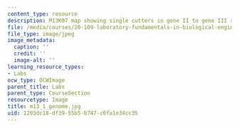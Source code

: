 ```yaml
---
content_type: resource
description: M13K07 map showing single cutters in gene II to gene III region.
file: /media/courses/20-109-laboratory-fundamentals-in-biological-engineering-fall-2007/1203dc18df3955b5b747c6fa1e34cc35_m13_1_genome.jpg
file_type: image/jpeg
image_metadata:
  caption: ''
  credit: ''
  image-alt: ''
learning_resource_types:
- Labs
ocw_type: OCWImage
parent_title: Labs
parent_type: CourseSection
resourcetype: Image
title: m13_1_genome.jpg
uid: 1203dc18-df39-55b5-b747-c6fa1e34cc35
---
```

